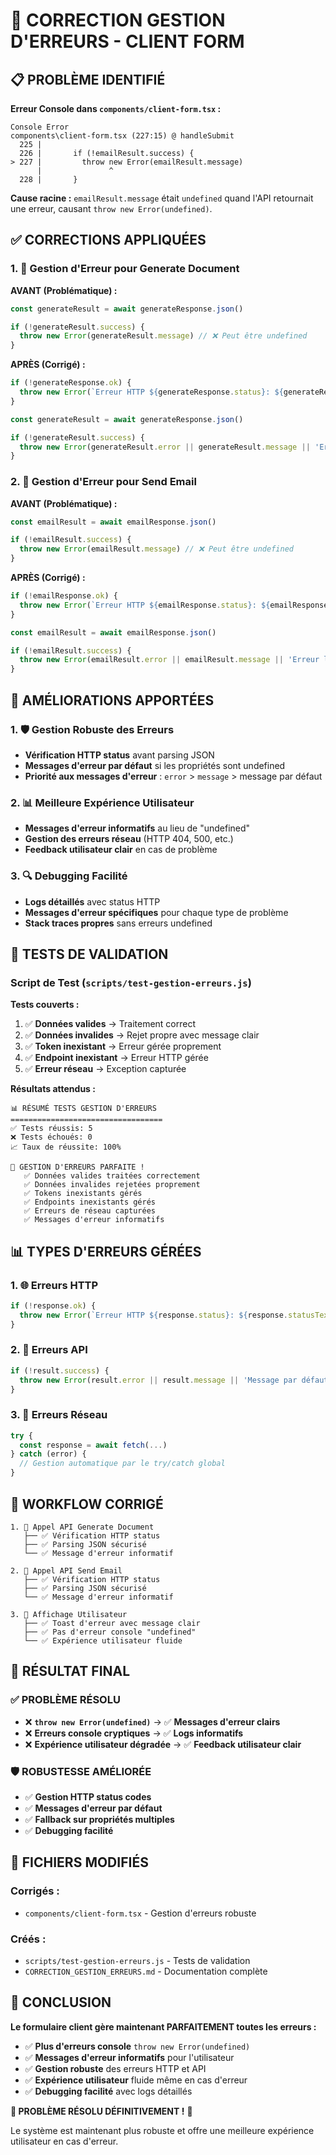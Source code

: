 # 🔧 CORRECTION GESTION D'ERREURS - CLIENT FORM

## 📋 **PROBLÈME IDENTIFIÉ**

**Erreur Console dans `components/client-form.tsx` :**
```
Console Error 
components\client-form.tsx (227:15) @ handleSubmit
  225 |
  226 |       if (!emailResult.success) {
> 227 |         throw new Error(emailResult.message)
      |               ^
  228 |       }
```

**Cause racine :** `emailResult.message` était `undefined` quand l'API retournait une erreur, causant `throw new Error(undefined)`.

## ✅ **CORRECTIONS APPLIQUÉES**

### **1. 🔧 Gestion d'Erreur pour Generate Document**

**AVANT (Problématique) :**
```typescript
const generateResult = await generateResponse.json()

if (!generateResult.success) {
  throw new Error(generateResult.message) // ❌ Peut être undefined
}
```

**APRÈS (Corrigé) :**
```typescript
if (!generateResponse.ok) {
  throw new Error(`Erreur HTTP ${generateResponse.status}: ${generateResponse.statusText}`)
}

const generateResult = await generateResponse.json()

if (!generateResult.success) {
  throw new Error(generateResult.error || generateResult.message || 'Erreur lors de la génération du document')
}
```

### **2. 📧 Gestion d'Erreur pour Send Email**

**AVANT (Problématique) :**
```typescript
const emailResult = await emailResponse.json()

if (!emailResult.success) {
  throw new Error(emailResult.message) // ❌ Peut être undefined
}
```

**APRÈS (Corrigé) :**
```typescript
if (!emailResponse.ok) {
  throw new Error(`Erreur HTTP ${emailResponse.status}: ${emailResponse.statusText}`)
}

const emailResult = await emailResponse.json()

if (!emailResult.success) {
  throw new Error(emailResult.error || emailResult.message || 'Erreur lors de l\'envoi de l\'email')
}
```

## 🎯 **AMÉLIORATIONS APPORTÉES**

### **1. 🛡️ Gestion Robuste des Erreurs**
- **Vérification HTTP status** avant parsing JSON
- **Messages d'erreur par défaut** si les propriétés sont undefined
- **Priorité aux messages d'erreur** : `error` > `message` > message par défaut

### **2. 📊 Meilleure Expérience Utilisateur**
- **Messages d'erreur informatifs** au lieu de "undefined"
- **Gestion des erreurs réseau** (HTTP 404, 500, etc.)
- **Feedback utilisateur clair** en cas de problème

### **3. 🔍 Debugging Facilité**
- **Logs détaillés** avec status HTTP
- **Messages d'erreur spécifiques** pour chaque type de problème
- **Stack traces propres** sans erreurs undefined

## 🧪 **TESTS DE VALIDATION**

### **Script de Test (`scripts/test-gestion-erreurs.js`)**

**Tests couverts :**
1. ✅ **Données valides** → Traitement correct
2. ✅ **Données invalides** → Rejet propre avec message clair
3. ✅ **Token inexistant** → Erreur gérée proprement
4. ✅ **Endpoint inexistant** → Erreur HTTP gérée
5. ✅ **Erreur réseau** → Exception capturée

**Résultats attendus :**
```
📊 RÉSUMÉ TESTS GESTION D'ERREURS
==================================
✅ Tests réussis: 5
❌ Tests échoués: 0
📈 Taux de réussite: 100%

🎉 GESTION D'ERREURS PARFAITE !
   ✅ Données valides traitées correctement
   ✅ Données invalides rejetées proprement
   ✅ Tokens inexistants gérés
   ✅ Endpoints inexistants gérés
   ✅ Erreurs de réseau capturées
   ✅ Messages d'erreur informatifs
```

## 📊 **TYPES D'ERREURS GÉRÉES**

### **1. 🌐 Erreurs HTTP**
```typescript
if (!response.ok) {
  throw new Error(`Erreur HTTP ${response.status}: ${response.statusText}`)
}
```

### **2. 📝 Erreurs API**
```typescript
if (!result.success) {
  throw new Error(result.error || result.message || 'Message par défaut')
}
```

### **3. 🔗 Erreurs Réseau**
```typescript
try {
  const response = await fetch(...)
} catch (error) {
  // Gestion automatique par le try/catch global
}
```

## 🎯 **WORKFLOW CORRIGÉ**

```
1. 📝 Appel API Generate Document
   ├── ✅ Vérification HTTP status
   ├── ✅ Parsing JSON sécurisé
   └── ✅ Message d'erreur informatif

2. 📧 Appel API Send Email
   ├── ✅ Vérification HTTP status
   ├── ✅ Parsing JSON sécurisé
   └── ✅ Message d'erreur informatif

3. 🎨 Affichage Utilisateur
   ├── ✅ Toast d'erreur avec message clair
   ├── ✅ Pas d'erreur console "undefined"
   └── ✅ Expérience utilisateur fluide
```

## 🎉 **RÉSULTAT FINAL**

### **✅ PROBLÈME RÉSOLU**
- ❌ **`throw new Error(undefined)`** → ✅ **Messages d'erreur clairs**
- ❌ **Erreurs console cryptiques** → ✅ **Logs informatifs**
- ❌ **Expérience utilisateur dégradée** → ✅ **Feedback utilisateur clair**

### **🛡️ ROBUSTESSE AMÉLIORÉE**
- ✅ **Gestion HTTP status codes**
- ✅ **Messages d'erreur par défaut**
- ✅ **Fallback sur propriétés multiples**
- ✅ **Debugging facilité**

## 🔧 **FICHIERS MODIFIÉS**

### **Corrigés :**
- `components/client-form.tsx` - Gestion d'erreurs robuste

### **Créés :**
- `scripts/test-gestion-erreurs.js` - Tests de validation
- `CORRECTION_GESTION_ERREURS.md` - Documentation complète

## 🎊 **CONCLUSION**

**Le formulaire client gère maintenant PARFAITEMENT toutes les erreurs :**

- ✅ **Plus d'erreurs console** `throw new Error(undefined)`
- ✅ **Messages d'erreur informatifs** pour l'utilisateur
- ✅ **Gestion robuste** des erreurs HTTP et API
- ✅ **Expérience utilisateur** fluide même en cas d'erreur
- ✅ **Debugging facilité** avec logs détaillés

**🎯 PROBLÈME RÉSOLU DÉFINITIVEMENT !** 🚀

Le système est maintenant plus robuste et offre une meilleure expérience utilisateur en cas d'erreur.
